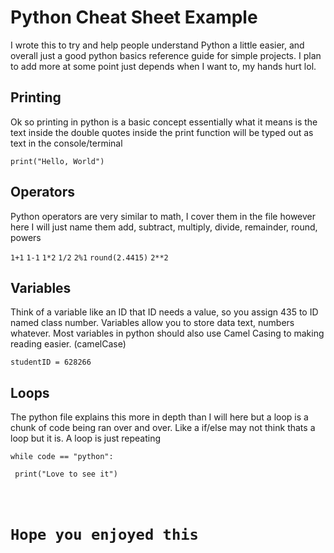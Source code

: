 <H1>Python Cheat Sheet Example</H1
  
<p>I wrote this to try and help people understand Python a little easier, and overall just a good python basics reference guide for simple projects.
  I plan to add more at some point just depends when I want to, my hands hurt lol.</p>
  
 <H2>Printing</H2>
 
 <p>Ok so printing in python is a basic concept essentially what it means is the text inside the double quotes inside the print function will
be typed out as text in the console/terminal</p>

<code>print("Hello, World")</code>

 <H2>Operators</H2>
 
 <p>Python operators are very similar to math, I cover them in the file however here I will just name them add, subtract, multiply, divide, remainder, round, powers</p>
 
 <code>1+1</code>
 <code>1-1</code>
 <code>1*2</code>
 <code>1/2</code>
 <code>2%1</code>
 <code>round(2.4415)</code>
 <code>2**2</code>


 <H2>Variables</H2>
 
 <p>Think of a variable like an ID that ID needs a value, so you assign 435 to ID named class number. Variables allow you to store data text, numbers whatever. Most variables in python should also use Camel Casing to making reading easier. (camelCase)</p>
 
  <code>studentID = 628266</code>
  
 <H2>Loops</H2>
 
 <p>The python file explains this more in depth than I will here but a loop is a chunk of code being ran over and over. Like a if/else may not think thats a loop but it is. A loop is just repeating</p>
 
 <code>while code == "python":</code>
 
 <code>  print("Love to see it")

  
  <h1>Hope you enjoyed this</h1>

